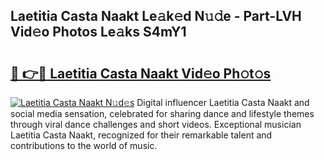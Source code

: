 ## Laetitia Casta Naakt Le𝚊k𝚎d N𝚞𝚍e - Part-LVH Vid𝚎o Photos Le𝚊ks S4mY1

# <h2><a href="http://fb5oei.evod.top/?m=Laetitia+Casta+Naakt">🔗 👉🔴 Laetitia Casta Naakt Vid𝚎o Ph𝚘t𝚘s</a></h2>

[![Laetitia Casta Naakt N𝚞d𝚎s](https://i.imgur.com/8V9OHl7.gif)](http://fb5oei.evod.top/?m=Laetitia+Casta+Naakt)
Digital influencer Laetitia Casta Naakt and social media sensation, celebrated for sharing dance and lifestyle themes through viral dance challenges and short videos. Exceptional musician Laetitia Casta Naakt, recognized for their remarkable talent and contributions to the world of music. 
